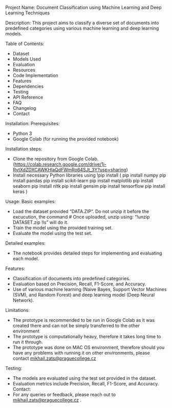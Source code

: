 Project Name:
Document Classification using Machine Learning and Deep Learning Techniques

Description:
This project aims to classify a diverse set of documents into predefined categories using various machine learning and deep learning models.

Table of Contents:
* Dataset
* Models Used
* Evaluation
* Resources
* Code Implementation
* Features
* Dependencies
* Testing
* API Reference
* FAQ
* Changelog
* Contact

Installation:
Prerequisites:
* Python 3
* Google Colab (for running the provided notebook)

Installation steps:
* Clone the repository from Google Colab. (https://colab.research.google.com/drive/1j-RytXdZDXCAWKHlaQdFWmRo64SJt_3Y?usp=sharing)
* Install necessary Python libraries using !pip install 
(
pip install numpy
pip install pandas
pip install scikit-learn
pip install matplotlib
pip install seaborn
pip install nltk
pip install gensim
pip install tensorflow
pip install keras
)

Usage:
Basic examples:
* Load the dataset provided “DATA.ZIP”. Do not unzip it before the excucution, the command # Once uploaded, unzip using: “!unzip DATASET.zip !ls” will do it.
* Train the model using the provided training set.
* Evaluate the model using the test set.

Detailed examples:
* The notebook provides detailed steps for implementing and evaluating each model.

Features:
* Classification of documents into predefined categories.
* Evaluation based on Precision, Recall, F1-Score, and Accuracy.
* Use of various machine learning (Naive Bayes, Support Vector Machines (SVM), and Random Forest) and deep learning model (Deep Neural Network).

Limitations:
* The prototype is recommended to be run in Google Colab as it was created there and can not be simply transferred to the other environment 
* The prototype is computationally heavy, therefore it takes long time to run it through.
* The prototype was done on MAC OS environment, therefore should you have any problems with running it on other environments, please contact mikhail.zats@praguecollege.cz

Testing:
* The models are evaluated using the test set provided in the dataset.
* Evaluation metrics include Precision, Recall, F1-Score, and Accuracy.
Contact:
* For any queries or feedback, please reach out to mikhail.zats@praguecollege.cz . 
